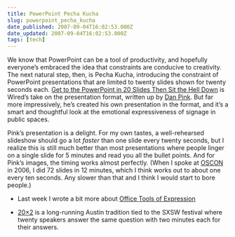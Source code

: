 ```yaml
---
title: PowerPoint Pecha Kucha
slug: powerpoint_pecha_kucha
date_published: 2007-09-04T16:02:53.000Z
date_updated: 2007-09-04T16:02:53.000Z
tags: [tech]
---
```


We know that PowerPoint can be a tool of productivity, and hopefully everyone’s embraced the idea that constraints are conducive to creativity. The next natural step, then, is Pecha Kucha, introducing the constraint of PowerPoint presentations that are limited to twenty slides shown for twenty seconds each.
[Get to the PowerPoint in 20 Slides Then Sit the Hell Down](http://www.wired.com/techbiz/media/magazine/15-09/st_pechakucha) is Wired’s take on the presentation format, written up by [Dan Pink](https://web.archive.org/web/20071113073555/http://www.danpink.com/archives/2007/08/pecha_kucha.php). But far more impressively, he’s created his own presentation in the format, and it’s a smart and thoughtful look at the emotional expressiveness of signage in public spaces.

Pink’s presentation is a delight. For my own tastes, a well-rehearsed slideshow should go a lot *faster* than one slide every twenty seconds, but I realize this is still much better than most presentations where people linger on a single slide for 5 minutes and read you all the bullet points. And for Pink’s images, the timing works almost perfectly. (When I spoke at [OSCON](https://web.archive.org/web/20070904214214/http://conferences.oreillynet.com/os2007/) in 2006, I did 72 slides in 12 minutes, which I think works out to about one every ten seconds. Any slower than that and I think I would start to bore people.)

- Last week I wrote a bit more about [Office Tools of Expression](/2007/08/office-tools-of-expression)

- [20×2](http://20x2.org/) is a long-running Austin tradition tied to the SXSW festival where twenty speakers answer the same question with two minutes each for their answers.
